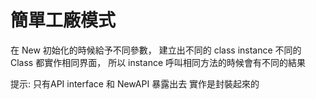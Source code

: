 # 簡單工廠模式

在 New 初始化的時候給予不同參數，
建立出不同的 class instance
不同的 Class 都實作相同界面，
所以 instance 呼叫相同方法的時候會有不同的結果

提示:
只有API interface 和 NewAPI 暴露出去
實作是封裝起來的
